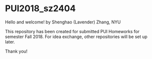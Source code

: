 # PUI2018_sz2404
Hello and welcome!
by Shenghao (Lavender) Zhang, NYU

This repository has been created for submitted PUI Homeworks for semester Fall 2018.
For idea exchange, other repositories will be set up later. 

Thank you!

